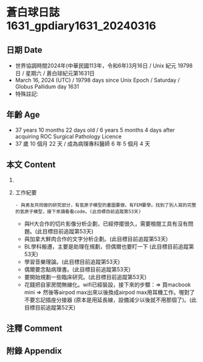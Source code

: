 [_metadata_:encoding]: - "utf-8"
[_metadata_:language]: - "zh-Hant-TW"
[_metadata_:fileformat]: - "markdown"
[_metadata_:MIME_type]: - "text/plain"
[_metadata_:markdown_version]: - "commonmark version 0.30"
[_metadata_:markdown_spec]: - "https://spec.commonmark.org/0.30/"

# 蒼白球日誌1631_gpdiary1631_20240316 #

## 日期 Date ##

* 世界協調時間2024年(中華民國113年，令和6年)3月16日 / Unix 紀元 19798 日 / 星期六 / 蒼白球紀元第1631日
* March 16, 2024 (UTC) / 19798 days since Unix Epoch / Saturday / Globus Pallidum day 1631
* 特殊註記:

## 年齡 Age ##

* 37 years 10 months 22 days old / 6 years 5 months 4 days after acquiring ROC Surgical Pathology Licence
* 37 歲 10 個月 22 天 / 成為病理專科醫師 6 年 5 個月 4 天

## 本文 Content ##

1. 

    
2. 工作紀要

       - 與男友共同做的研究部分，有氫原子模型的畫圖要做，有FEM要學。找到了別人寫的完整的氫原子模型，接下來讀看看code。(此目標目前追蹤第53天)
   - 與H大合作的切片影像分析企劃，已經停擺很久，需要檢閱工具有沒有問題。(此目標目前追蹤第53天)
   - 與加拿大鮮肉合作的文字分析企劃。(此目標目前追蹤第53天)
   - BL學科搬遷，主要是助理在規劃，但偶爾也要盯一下 (此目標目前追蹤第53天)
   - 學習音樂理論。(此目標目前追蹤第53天)
   - 偶爾要念點病理書。(此目標目前追蹤第53天)
   - 要開始規劃一些臨床研究。(此目標目前追蹤第53天)
   - 花錢把自家房間無線化。wifi已經裝設，接下來的步驟：=> 買macbook mini => 然後等airpod max出來以後換成airpod max用耳機工作。喔對了不要忘記插座分接器 (原本是用延長線，設備減少以後就不用那個了)。(此目標目前追蹤第52天)


## 注釋 Comment ##


## 附錄 Appendix ##


